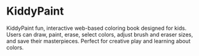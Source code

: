 # KiddyPaint
KiddyPaint fun, interactive web-based coloring book designed for kids. Users can draw, paint, erase, select colors, adjust brush and eraser sizes, and save their masterpieces. Perfect for creative play and learning about colors.
